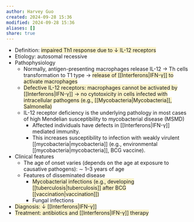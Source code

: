 ```yaml
---
author: Harvey Guo
created: 2024-09-28 15:36
modified: 2024-09-28 15:36
aliases: []
share: true
---
```

- Definition: <span style="background:rgba(240, 200, 0, 0.2)">impaired Th1 response due to ↓ IL-12 receptors </span>
- Etiology: autosomal recessive
- Pathophysiology
	- Normally, antigen-presenting macrophages release IL-12 → Th cells transformation to T1 type → <span style="background:rgba(240, 200, 0, 0.2)">release of [[Interferons|IFN-γ]] to activate macrophages</span>
	- <span style="background:rgba(240, 200, 0, 0.2)">Defective IL-12 receptors: macrophages cannot be activated by [[Interferons|IFN-γ]] → no cytotoxicity in cells infected with intracellular pathogens (e.g., [[Mycobacteria|Mycobacteria]], Salmonella)</span>
	- IL-12 receptor deficiency is the underlying pathology in most cases of high Mendelian susceptibility to mycobacterial disease (MSMD)
		- Affected individuals have defects in [[Interferons|IFN-γ]] mediated immunity.
		- This increases susceptibility to infection with weakly virulent [[mycobacteria|mycobacteria]] (e.g., environmental [[mycobacteria|mycobacteria]], BCG vaccine).
- Clinical features
	- The age of onset varies (depends on the age at exposure to causative pathogens): ∼ 1–3 years of age
	- Features of disseminated disease
		- <span style="background:rgba(240, 200, 0, 0.2)">Mycobacterial infections (e.g., developing [[tuberculosis|tuberculosis]] after BCG [[vaccination|vaccination]])</span>
		- Fungal infections
- <span style="background:rgba(240, 200, 0, 0.2)">Diagnosis: ↓ [[Interferons|IFN-γ]]</span>
- <span style="background:rgba(240, 200, 0, 0.2)">Treatment: antibiotics and [[Interferons|IFN-γ]] therapy</span>
